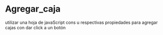# Agregar_caja
utilizar una hoja de javaScript cons u respectivas propiedades para agregar cajas con dar click a un botón
